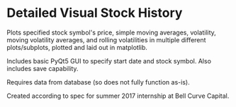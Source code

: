 # Detailed Visual Stock History

Plots specified stock symbol's price, simple moving averages, volatility, moving volatility averages, and rolling volatilities in multiple different plots/subplots, plotted and laid out in matplotlib.

Includes basic PyQt5 GUI to specify start date and stock symbol.  Also includes save capability.

Requires data from database (so does not fully function as-is).

Created according to spec for summer 2017 internship at Bell Curve Capital.
